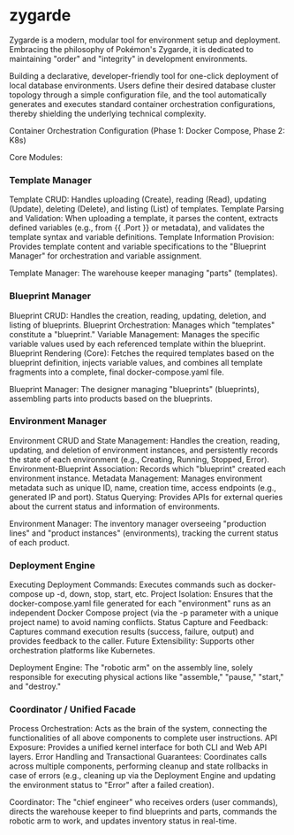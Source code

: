 # zygarde
Zygarde is a modern, modular tool for environment setup and deployment. Embracing the philosophy of Pokémon's Zygarde, it is dedicated to maintaining "order" and "integrity" in development environments.


Building a declarative, developer-friendly tool for one-click deployment of local database environments.
Users define their desired database cluster topology through a simple configuration file, and the tool automatically generates and executes standard container orchestration configurations, thereby shielding the underlying technical complexity.

Container Orchestration Configuration (Phase 1: Docker Compose, Phase 2: K8s)

Core Modules:
### Template Manager
Template CRUD: Handles uploading (Create), reading (Read), updating (Update), deleting (Delete), and listing (List) of templates.
Template Parsing and Validation: When uploading a template, it parses the content, extracts defined variables (e.g., from {{ .Port }} or metadata), and validates the template syntax and variable definitions.
Template Information Provision: Provides template content and variable specifications to the "Blueprint Manager" for orchestration and variable assignment.

Template Manager: The warehouse keeper managing "parts" (templates).

### Blueprint Manager

Blueprint CRUD: Handles the creation, reading, updating, deletion, and listing of blueprints.
Blueprint Orchestration: Manages which "templates" constitute a "blueprint."
Variable Management: Manages the specific variable values used by each referenced template within the blueprint.
Blueprint Rendering (Core): Fetches the required templates based on the blueprint definition, injects variable values, and combines all template fragments into a complete, final docker-compose.yaml file.

Blueprint Manager: The designer managing "blueprints" (blueprints), assembling parts into products based on the blueprints.

### Environment Manager
Environment CRUD and State Management: Handles the creation, reading, updating, and deletion of environment instances, and persistently records the state of each environment (e.g., Creating, Running, Stopped, Error).
Environment-Blueprint Association: Records which "blueprint" created each environment instance.
Metadata Management: Manages environment metadata such as unique ID, name, creation time, access endpoints (e.g., generated IP and port).
Status Querying: Provides APIs for external queries about the current status and information of environments.

Environment Manager: The inventory manager overseeing "production lines" and "product instances" (environments), tracking the current status of each product.

### Deployment Engine
Executing Deployment Commands: Executes commands such as docker-compose up -d, down, stop, start, etc.
Project Isolation: Ensures that the docker-compose.yaml file generated for each "environment" runs as an independent Docker Compose project (via the -p parameter with a unique project name) to avoid naming conflicts.
Status Capture and Feedback: Captures command execution results (success, failure, output) and provides feedback to the caller.
Future Extensibility: Supports other orchestration platforms like Kubernetes.

Deployment Engine: The "robotic arm" on the assembly line, solely responsible for executing physical actions like "assemble," "pause," "start," and "destroy."

### Coordinator / Unified Facade
Process Orchestration: Acts as the brain of the system, connecting the functionalities of all above components to complete user instructions.
API Exposure: Provides a unified kernel interface for both CLI and Web API layers.
Error Handling and Transactional Guarantees: Coordinates calls across multiple components, performing cleanup and state rollbacks in case of errors (e.g., cleaning up via the Deployment Engine and updating the environment status to "Error" after a failed creation).

Coordinator: The "chief engineer" who receives orders (user commands), directs the warehouse keeper to find blueprints and parts, commands the robotic arm to work, and updates inventory status in real-time.
